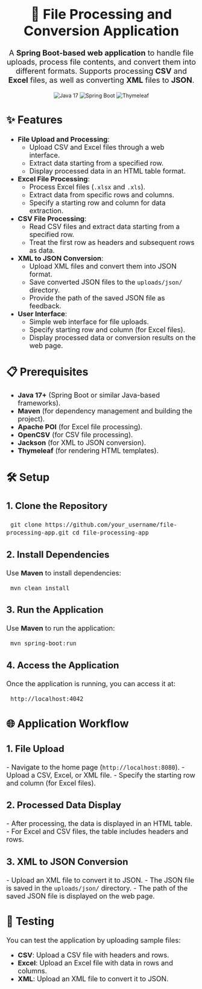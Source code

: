 <h1 align="center" style="font-size: 36px;">📂 File Processing and Conversion Application</h1><p align="center" style="font-size: 20px;"> A <strong>Spring Boot-based web application</strong> to handle file uploads, process file contents, and convert them into different formats. Supports processing <strong>CSV</strong> and <strong>Excel</strong> files, as well as converting <strong>XML</strong> files to <strong>JSON</strong>. </p> <p align="center"> <img src="https://img.shields.io/badge/Java-17-blue" alt="Java 17"> <img src="https://img.shields.io/badge/Spring%20Boot-3.1.5-brightgreen" alt="Spring Boot"> <img src="https://img.shields.io/badge/Thymeleaf-3.1.2-orange" alt="Thymeleaf"> </p>
<h2 style="font-size: 28px;">✨ Features</h2><ul style="font-size: 18px;"> <li><strong>File Upload and Processing</strong>: <ul> <li>Upload CSV and Excel files through a web interface.</li> <li>Extract data starting from a specified row.</li> <li>Display processed data in an HTML table format.</li> </ul> </li> <li><strong>Excel File Processing</strong>: <ul> <li>Process Excel files (<code>.xlsx</code> and <code>.xls</code>).</li> <li>Extract data from specific rows and columns.</li> <li>Specify a starting row and column for data extraction.</li> </ul> </li> <li><strong>CSV File Processing</strong>: <ul> <li>Read CSV files and extract data starting from a specified row.</li> <li>Treat the first row as headers and subsequent rows as data.</li> </ul> </li> <li><strong>XML to JSON Conversion</strong>: <ul> <li>Upload XML files and convert them into JSON format.</li> <li>Save converted JSON files to the <code>uploads/json/</code> directory.</li> <li>Provide the path of the saved JSON file as feedback.</li> </ul> </li> <li><strong>User Interface</strong>: <ul> <li>Simple web interface for file uploads.</li> <li>Specify starting row and column (for Excel files).</li> <li>Display processed data or conversion results on the web page.</li> </ul> </li> </ul>
<h2 style="font-size: 28px;">📋 Prerequisites</h2><ul style="font-size: 18px;"> <li><strong>Java 17+</strong> (Spring Boot or similar Java-based frameworks).</li> <li><strong>Maven</strong> (for dependency management and building the project).</li> <li><strong>Apache POI</strong> (for Excel file processing).</li> <li><strong>OpenCSV</strong> (for CSV file processing).</li> <li><strong>Jackson</strong> (for XML to JSON conversion).</li> <li><strong>Thymeleaf</strong> (for rendering HTML templates).</li> </ul>
<h2 style="font-size: 28px;">🛠️ Setup</h2><h3 style="font-size: 24px;">1. Clone the Repository</h3><pre style="font-size: 18px;"> <code>git clone https://github.com/your_username/file-processing-app.git cd file-processing-app</code> </pre><h3 style="font-size: 24px;">2. Install Dependencies</h3><p style="font-size: 18px;"> Use <strong>Maven</strong> to install dependencies: </p><pre style="font-size: 18px;"> <code>mvn clean install</code> </pre><h3 style="font-size: 24px;">3. Run the Application</h3><p style="font-size: 18px;"> Use <strong>Maven</strong> to run the application: </p><pre style="font-size: 18px;"> <code>mvn spring-boot:run</code> </pre><h3 style="font-size: 24px;">4. Access the Application</h3><p style="font-size: 18px;"> Once the application is running, you can access it at: </p><pre style="font-size: 18px;"> <code>http://localhost:4042</code> </pre>
<h2 style="font-size: 28px;">🌐 Application Workflow</h2><h3 style="font-size: 24px;">1. File Upload</h3><p style="font-size: 18px;"> - Navigate to the home page (<code>http://localhost:8080</code>). - Upload a CSV, Excel, or XML file. - Specify the starting row and column (for Excel files). </p><h3 style="font-size: 24px;">2. Processed Data Display</h3><p style="font-size: 18px;"> - After processing, the data is displayed in an HTML table. - For Excel and CSV files, the table includes headers and rows. </p><h3 style="font-size: 24px;">3. XML to JSON Conversion</h3><p style="font-size: 18px;"> - Upload an XML file to convert it to JSON. - The JSON file is saved in the <code>uploads/json/</code> directory. - The path of the saved JSON file is displayed on the web page. </p>
<h2 style="font-size: 28px;">🧪 Testing</h2><p style="font-size: 18px;"> You can test the application by uploading sample files: </p><ul style="font-size: 18px;"> <li><strong>CSV</strong>: Upload a CSV file with headers and rows.</li> <li><strong>Excel</strong>: Upload an Excel file with data in rows and columns.</li> <li><strong>XML</strong>: Upload an XML file to convert it to JSON.</li> </ul>
